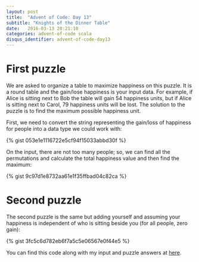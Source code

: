 ```yaml
---
layout: post
title:  "Advent of Code: Day 13"
subtitle: "Knights of the Dinner Table"
date:   2016-03-13 20:21:10
categories: advent-of-code scala
disqus_identifier: advent-of-code-day13
---
```

# First puzzle
We are asked to organize a table to maximize happiness on this puzzle. It is a round table and the gain/lose happiness is your input data. For example, if Alice is sitting next to Bob the table will gain 54 happiness units, but if Alice is sitting next to Carol, 79 happiness units will be lost. The solution to the puzzle is to find the maximum possible happiness unit.

First, we need to convert the string representing the gain/loss of happiness for people into a data type we could work with:

{% gist 053e1e1116722e5cf94f15033abbd30f %}

On the input, there are not too many people; so, we can find all the permutations and calculate the total happiness value and then find the maximum:

{% gist 9c97d1e8732aa61e1f35ffbad04c82ca %}

# Second puzzle
The second puzzle is the same but adding yourself and assuming your happiness is independent of who is sitting beside you (for all people, zero gain):

{% gist 3fc5c6d782eb6f7a5c5e06567e0f44e5 %}

You can find this code along with my input and puzzle answers at [here](https://github.com/darienmt/advent-of-code/blob/master/scala/src/main/scala/Day13.sc).
